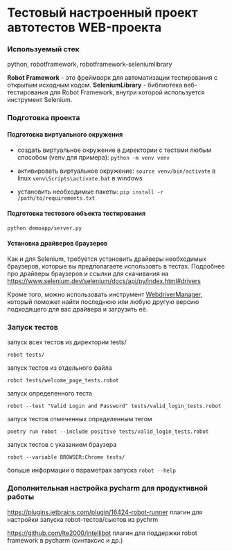 # Тестовый настроенный проект автотестов WEB-проекта

### Используемый стек
python, robotframework, robotframework-seleniumlibrary

**Robot Framework** - это фреймворк для автоматизации тестирования с открытым исходным кодом.
**SeleniumLibrary** - библиотека веб-тестирования для Robot Framework, внутри которой используется инструмент Selenium.

### Подготовка проекта

#### Подготовка виртуального окружения
- создать виртуальное окружение в директории с тестами любым способом (venv для примера):
`python -m venv venv`

- активировать виртуальное окружение:
`source venv/bin/activate` в linux
`venv\Scripts\activate.bat` в windows

- установить необходимые пакеты:
`pip install -r /path/to/requirements.txt`

#### Подготовка тестового объекта тестирования
`python demoapp/server.py`

#### Установка драйверов браузеров
Как и для Selenium, требуется установить драйверы необходимых браузеров, которые вы предполагаете использовть в тестах.
Подробнее про драйверы браузеров и ссылки для скачивания на https://www.selenium.dev/selenium/docs/api/py/index.html#drivers

Кроме того, можно использовать инструмент [WebdriverManager](https://github.com/omenia/webdrivermanager), который поможет найти последнюю или любую другую версию подходящего для вас драйвера и загрузить её.

### Запуск тестов

запуск всех тестов из директории tests/

`robot tests/`

запуск тестов из отдельного файла

`robot tests/welcome_page_tests.robot`

запуск определенного теста

`robot --test "Valid Login and Password" tests/valid_login_tests.robot`

запуск тестов отмеченных определенным тегом

`poetry run robot --include positive tests/valid_login_tests.robot`

запуск тестов с указанием браузера

`robot --variable BROWSER:Chrome tests/`

больше информации о параметрах запуска
`robot --help`

### Дополнительная настройка pycharm для продуктивной работы

https://plugins.jetbrains.com/plugin/16424-robot-runner
плагин для настройки запуска robot-тестов/сьютов из pychrm

https://github.com/lte2000/intellibot
плагин для поддержки robot framework в pycharm (синтаксис и др.)

